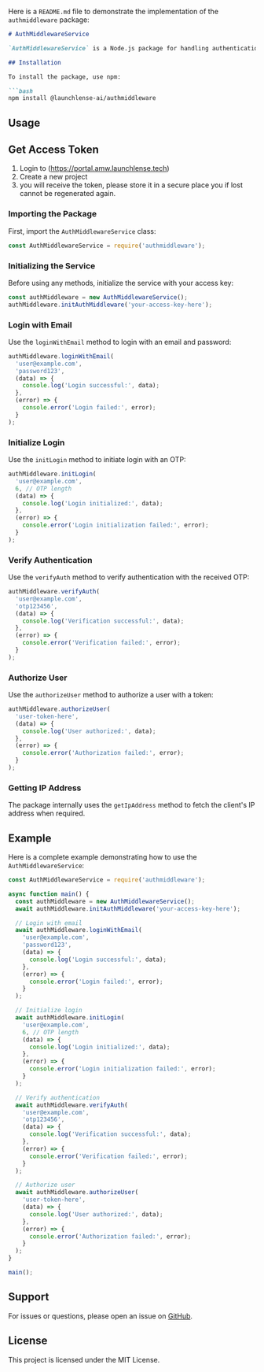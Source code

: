 Here is a `README.md` file to demonstrate the implementation of the `authmiddleware` package:

```markdown
# AuthMiddlewareService

`AuthMiddlewareService` is a Node.js package for handling authentication middleware. This package provides methods to initialize authentication, login with email, verify authentication, and authorize a user. The package uses Axios for making HTTP requests.

## Installation

To install the package, use npm:

```bash
npm install @launchlense-ai/authmiddleware

```

## Usage

## Get Access Token

1. Login to (https://portal.amw.launchlense.tech) 
2. Create a new project
3. you will receive the token, please store it in a secure place you if lost cannot be regenerated again.


### Importing the Package

First, import the `AuthMiddlewareService` class:

```javascript
const AuthMiddlewareService = require('authmiddleware');
```

### Initializing the Service

Before using any methods, initialize the service with your access key:

```javascript
const authMiddleware = new AuthMiddlewareService();
authMiddleware.initAuthMiddleware('your-access-key-here');
```

### Login with Email

Use the `loginWithEmail` method to login with an email and password:

```javascript
authMiddleware.loginWithEmail(
  'user@example.com',
  'password123',
  (data) => {
    console.log('Login successful:', data);
  },
  (error) => {
    console.error('Login failed:', error);
  }
);
```

### Initialize Login

Use the `initLogin` method to initiate login with an OTP:

```javascript
authMiddleware.initLogin(
  'user@example.com',
  6, // OTP length
  (data) => {
    console.log('Login initialized:', data);
  },
  (error) => {
    console.error('Login initialization failed:', error);
  }
);
```

### Verify Authentication

Use the `verifyAuth` method to verify authentication with the received OTP:

```javascript
authMiddleware.verifyAuth(
  'user@example.com',
  'otp123456',
  (data) => {
    console.log('Verification successful:', data);
  },
  (error) => {
    console.error('Verification failed:', error);
  }
);
```

### Authorize User

Use the `authorizeUser` method to authorize a user with a token:

```javascript
authMiddleware.authorizeUser(
  'user-token-here',
  (data) => {
    console.log('User authorized:', data);
  },
  (error) => {
    console.error('Authorization failed:', error);
  }
);
```

### Getting IP Address

The package internally uses the `getIpAddress` method to fetch the client's IP address when required.

## Example

Here is a complete example demonstrating how to use the `AuthMiddlewareService`:

```javascript
const AuthMiddlewareService = require('authmiddleware');

async function main() {
  const authMiddleware = new AuthMiddlewareService();
  await authMiddleware.initAuthMiddleware('your-access-key-here');

  // Login with email
  await authMiddleware.loginWithEmail(
    'user@example.com',
    'password123',
    (data) => {
      console.log('Login successful:', data);
    },
    (error) => {
      console.error('Login failed:', error);
    }
  );

  // Initialize login
  await authMiddleware.initLogin(
    'user@example.com',
    6, // OTP length
    (data) => {
      console.log('Login initialized:', data);
    },
    (error) => {
      console.error('Login initialization failed:', error);
    }
  );

  // Verify authentication
  await authMiddleware.verifyAuth(
    'user@example.com',
    'otp123456',
    (data) => {
      console.log('Verification successful:', data);
    },
    (error) => {
      console.error('Verification failed:', error);
    }
  );

  // Authorize user
  await authMiddleware.authorizeUser(
    'user-token-here',
    (data) => {
      console.log('User authorized:', data);
    },
    (error) => {
      console.error('Authorization failed:', error);
    }
  );
}

main();
```
## Support
For issues or questions, please open an issue on [GitHub](https://github.com/launchlense-ai/authmiddleware-node/issues).

## License

This project is licensed under the MIT License.
```